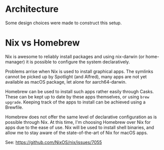 # Architecture

Some design choices were made to construct this setup.

# Nix vs Homebrew

Nix is awesome to reliably install packages and using nix-darwin (or
home-manager) it is possible to configure the system declaratively.

Problems arrise when Nix is used to install graphical apps. The symlinks cannot
be picked up by Spotlight (and Alfred), many apps are not yet available as
macOS package, let alone for aarch64-darwin.

Homebrew can be used to install such apps rather easily through Casks. These
can be kept up to date by these apps themselves, or using `brew upgrade`.
Keeping track of the apps to install can be achieved using a Brewfile.

Homebrew does not offer the same level of declarative configuration as is
possible through Nix. At this time, I'm choosing Homebrew over Nix for apps due
to the ease of use. Nix will be used to install shell binaries, and allow me to
stay aware of the state-of-the-art of Nix for macOS apps.

See: https://github.com/NixOS/nix/issues/7055
